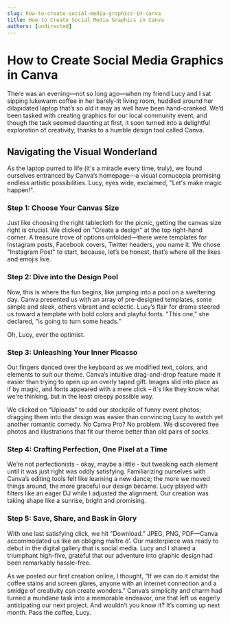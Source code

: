 ```yaml
---
slug: how-to-create-social-media-graphics-in-canva
title: How to Create Social Media Graphics in Canva
authors: [undirected]
---
```



# How to Create Social Media Graphics in Canva

There was an evening—not so long ago—when my friend Lucy and I sat sipping lukewarm coffee in her barely-lit living room, huddled around her dilapidated laptop that’s so old it may as well have been hand-cranked. We’d been tasked with creating graphics for our local community event, and though the task seemed daunting at first, it soon turned into a delightful exploration of creativity, thanks to a humble design tool called Canva.

## Navigating the Visual Wonderland

As the laptop purred to life (it's a miracle every time, truly), we found ourselves entranced by Canva’s homepage—a visual cornucopia promising endless artistic possibilities. Lucy, eyes wide, exclaimed, "Let's make magic happen!". 

### Step 1: Choose Your Canvas Size

Just like choosing the right tablecloth for the picnic, getting the canvas size right is crucial. We clicked on "Create a design" at the top right-hand corner. A treasure trove of options unfolded—there were templates for Instagram posts, Facebook covers, Twitter headers, you name it. We chose "Instagram Post" to start, because, let’s be honest, that’s where all the likes and emojis live.

### Step 2: Dive into the Design Pool

Now, this is where the fun begins, like jumping into a pool on a sweltering day. Canva presented us with an array of pre-designed templates, some simple and sleek, others vibrant and eclectic. Lucy’s flair for drama steered us toward a template with bold colors and playful fonts. "This one," she declared, "is going to turn some heads." 

Oh, Lucy, ever the optimist.

### Step 3: Unleashing Your Inner Picasso

Our fingers danced over the keyboard as we modified text, colors, and elements to suit our theme. Canva’s intuitive drag-and-drop feature made it easier than trying to open up an overly taped gift. Images slid into place as if by magic, and fonts appeared with a mere click – it's like they know what we're thinking, but in the least creepy possible way.

We clicked on “Uploads” to add our stockpile of funny event photos; dragging them into the design was easier than convincing Lucy to watch yet another romantic comedy. No Canva Pro? No problem. We discovered free photos and illustrations that fit our theme better than old pairs of socks.

### Step 4: Crafting Perfection, One Pixel at a Time

We’re not perfectionists - okay, maybe a little - but tweaking each element until it was just right was oddly satisfying. Familiarizing ourselves with Canva’s editing tools felt like learning a new dance; the more we moved things around, the more graceful our design became. Lucy played with filters like an eager DJ while I adjusted the alignment. Our creation was taking shape like a sunrise, bright and promising.

### Step 5: Save, Share, and Bask in Glory

With one last satisfying click, we hit "Download." JPEG, PNG, PDF—Canva accommodated us like an obliging maître d’. Our masterpiece was ready to debut in the digital gallery that is social media. Lucy and I shared a triumphant high-five, grateful that our adventure into graphic design had been remarkably hassle-free.

As we posted our first creation online, I thought, “If we can do it amidst the coffee stains and screen glares, anyone with an internet connection and a smidge of creativity can create wonders.” Canva’s simplicity and charm had turned a mundane task into a memorable endeavor, one that left us eagerly anticipating our next project. And wouldn’t you know it? It’s coming up next month. Pass the coffee, Lucy.
